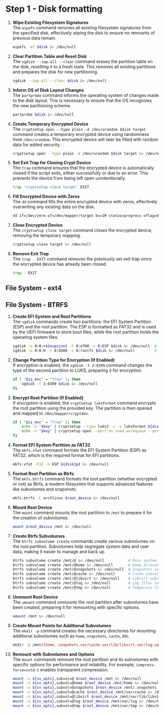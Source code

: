 # Step 1 - Disk formatting

1. **Wipe Existing Filesystem Signatures**  
   The `wipefs` command removes all existing filesystem signatures from the specified disk, effectively wiping the disk to ensure no remnants of previous data remain.

   ```bash
   wipefs -af $disk &> /dev/null
   ```

2. **Clear Partition Table and Reset Disk**  
   The `sgdisk --zap-all --clear` command erases the partition table on the disk, resetting it to a fresh state. This removes all existing partitions and prepares the disk for new partitioning.

   ```bash
   sgdisk --zap-all --clear $disk &> /dev/null
   ```

3. **Inform OS of Disk Layout Changes**  
   The `partprobe` command informs the operating system of changes made to the disk layout. This is necessary to ensure that the OS recognizes the new partitioning scheme.

   ```bash
   partprobe $disk &> /dev/null
   ```

4. **Create Temporary Encrypted Device**  
   The `cryptsetup open --type plain -d /dev/urandom $disk target` command creates a temporary encrypted device using randomness from `/dev/urandom`. This encrypted device will later be filled with random data for added security.

   ```bash
   cryptsetup open --type plain -d /dev/urandom $disk target &> /dev/null
   ```

5. **Set Exit Trap for Closing Crypt Device**  
   The `trap` command ensures that the encrypted device is automatically closed if the script exits, either successfully or due to an error. This prevents the device from being left open unintentionally.

   ```bash
   trap 'cryptsetup close target' EXIT
   ```

6. **Fill Encrypted Device with Zeros**  
   The `dd` command fills the entire encrypted device with zeros, effectively overwriting any existing data on the disk.

   ```bash
   dd if=/dev/zero of=/dev/mapper/target bs=1M status=progress oflag=direct &> /dev/null
   ```

7. **Close Encrypted Device**  
   The `cryptsetup close target` command closes the encrypted device, removing the temporary mapping.

   ```bash
   cryptsetup close target &> /dev/null
   ```

8. **Remove Exit Trap**  
   The `trap - EXIT` command removes the previously set exit trap since the encrypted device has already been closed.

   ```bash
   trap - EXIT
   ```

## File System - ext4

## File System - BTRFS

1. **Create EFI System and Root Partitions**  
   The `sgdisk` commands create two partitions: the EFI System Partition (ESP) and the root partition. The ESP is formatted as FAT32 and is used by the UEFI firmware to store boot files, while the root partition holds the operating system files.

   ```bash
   sgdisk -n 0:0:+${espsize} -t 0:ef00 -c 0:ESP $disk &> /dev/null  # ESP
   sgdisk -n 0:0:0 -t 0:8300 -c 0:rootfs $disk &> /dev/null         # Root
   ```

2. **Change Partition Type for Encryption (If Enabled)**  
    If encryption is enabled, the `sgdisk -t 2:8309` command changes the type of the second partition to LUKS, preparing it for encryption.

    ```bash
    if [ "$is_enc" = "True" ]; then
        sgdisk -t 2:8309 $disk &> /dev/null
    fi
    ```

3. **Encrypt Root Partition (If Enabled)**  
    If encryption is enabled, the `cryptsetup luksFormat` command encrypts the root partition using the provided key. The partition is then opened and mapped to `/dev/mapper/cryptdev`.

    ```bash
    if [ "$is_enc" = "True" ]; then
        echo -n "$key" | cryptsetup --type luks2 -v -y luksFormat ${disk}p2 --key-file=- &> /dev/null
        echo -n "$key" | cryptsetup open --perf-no_read_workqueue --perf-no_write_workqueue --persistent ${disk}p2 cryptdev --key-file=- &> /dev/null
    fi
    ```

4. **Format EFI System Partition as FAT32**  
    The `mkfs.vfat` command formats the EFI System Partition (ESP) as FAT32, which is the required format for EFI partitions.

    ```bash
    mkfs.vfat -F32 -n ESP ${disk}p1 &> /dev/null
    ```

5. **Format Root Partition as Btrfs**  
    The `mkfs.btrfs` command formats the root partition (whether encrypted or not) as Btrfs, a modern filesystem that supports advanced features like subvolumes and snapshots.

    ```bash
    mkfs.btrfs -L archlinux $root_device &> /dev/null
    ```

6. **Mount Root Device**  
    The `mount` command mounts the root partition to `/mnt` to prepare it for the creation of subvolumes.

    ```bash
    mount $root_device /mnt &> /dev/null
    ```

7. **Create Btrfs Subvolumes**  
    The `btrfs subvolume create` commands create various subvolumes on the root partition. Subvolumes help segregate system data and user data, making it easier to manage and back up.

    ```bash
    btrfs subvolume create /mnt/@ &> /dev/null           # Main system subvolume
    btrfs subvolume create /mnt/@home &> /dev/null       # Home directory subvolume
    btrfs subvolume create /mnt/@snapshots &> /dev/null  # Snapshots subvolume
    btrfs subvolume create /mnt/@cache &> /dev/null      # Cache subvolume
    btrfs subvolume create /mnt/@libvirt &> /dev/null    # Libvirt subvolume
    btrfs subvolume create /mnt/@log &> /dev/null        # Log files subvolume
    btrfs subvolume create /mnt/@tmp &> /dev/null        # Temporary files subvolume
    ```

8. **Unmount Root Device**  
    The `umount` command unmounts the root partition after subvolumes have been created, preparing it for remounting with specific options.

    ```bash
    umount /mnt &> /dev/null
    ```

9. **Create Mount Points for Additional Subvolumes**  
    The `mkdir -p` command creates the necessary directories for mounting additional subvolumes such as `home`, `snapshots`, `cache`, etc.

    ```bash
    mkdir -p /mnt/{home,.snapshots,var/cache,var/lib/libvirt,var/log,var/tmp} &> /dev/null
    ```

10. **Remount with Subvolumes and Options**  
    The `mount` commands remount the root partition and its subvolumes with specific options for performance and reliability. For example, `compress-force=zstd:1` enables transparent compression.

    ```bash
    mount -o ${sv_opts},subvol=@ $root_device /mnt &> /dev/null
    mount -o ${sv_opts},subvol=@home $root_device /mnt/home &> /dev/null
    mount -o ${sv_opts},subvol=@snapshots $root_device /mnt/.snapshots &> /dev/null
    mount -o ${sv_opts},subvol=@cache $root_device /mnt/var/cache &> /dev/null
    mount -o ${sv_opts},subvol=@libvirt $root_device /mnt/var/lib/libvirt &> /dev/null
    mount -o ${sv_opts},subvol=@log $root_device /mnt/var/log &> /dev/null
    mount -o ${sv_opts},subvol=@tmp $root_device /mnt/var/tmp &> /dev/null
    ```
